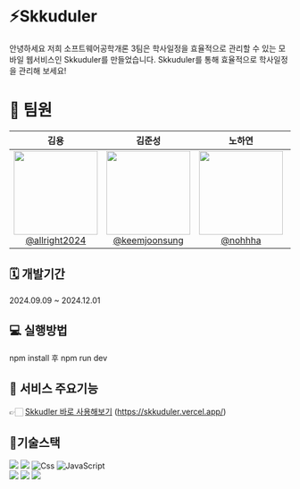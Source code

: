# ⚡️Skkuduler
안녕하세요
저희 소프트웨어공학개론 3팀은 학사일정을 효율적으로 관리할 수 있는 모바일 웹서비스인 Skkuduler를 만들었습니다.
Skkuduler를 통해 효율적으로 학사일정을 관리해 보세요!


# 👥 팀원

|                                                               **김용**                                                               |                                                                **김준성**                                                                |                                                                 **노하연**                                                                  |                                                                     **황지희**                                                                     |                                      **최준영**                                                                     |                                                  **이쉬라프**                                                               |
| :------------------------------------------------------------------------------------------------------------------------------------: | :--------------------------------------------------------------------------------------------------------------------------------------: | :-----------------------------------------------------------------------------------------------------------------------------------------: | :------------------------------------------------------------------------------------------------------------------------------------------------: |  :------------------------------------------------------------------------------------------------------------------------------------------------: |   :------------------------------------------------------------------------------------------------------------------------------------------------------: |  
| [<img src="https://avatars.githubusercontent.com/u/80614306?v=4" height="150" width="150"><br>@allright2024](https://github.com/allright2024)  | [<img src="https://avatars.githubusercontent.com/u/50402527?v=4" height="150" width="150"><br>@keemjoonsung](https://github.com/keemjoonsung) | [<img src="https://avatars.githubusercontent.com/u/95074063?v=4" height="150" width="150"><br>@nohhha](https://github.com/nohhha) | [<img src="https://avatars.githubusercontent.com/u/101245685?v=4" height="150" width="150"><br>@applepops](https://github.com/applepops) |  [<img src="https://avatars.githubusercontent.com/u/151784621?v=4" height="150" width="150"><br>@joonyoungchoi0801](https://github.com/joonyoungchoi0801)| [<img src="https://avatars.githubusercontent.com/u/182851148?v=4" height="150" width="150"><br>@2ez4mii](https://github.com/2ez4mii)|

## 🗓️ 개발기간
2024.09.09 ~ 2024.12.01  


## 💻 실행방법
npm install 후 npm run dev


## 💌 서비스 주요기능
👉🏻 [Skkudler 바로 사용해보기](https://skkuduler.vercel.app/)  (https://skkuduler.vercel.app/)



## 🔨기술스택

<p  width: 100%>

<img src="https://img.shields.io/badge/React-61DAFB?style=for-the-badge&logo=React&logoColor=white">
<img src="https://img.shields.io/badge/Axios-DA291C?style=for-the-badge&logo=axios&logoColor=white">
<img alt="Css" src ="https://img.shields.io/badge/CSS3-1572B6.svg?&style=for-the-badge&logo=CSS3&logoColor=white"/> 
<img alt="JavaScript" src ="https://img.shields.io/badge/JavaScriipt-F7DF1E.svg?&style=for-the-badge&logo=JavaScript&logoColor=black"/>
</br>
<img src="https://img.shields.io/badge/figma-F24E1E?style=for-the-badge&logo=figma&logoColor=white"> 
<img src="https://img.shields.io/badge/eslint-4B32C3?style=for-the-badge&logo=eslint&logoColor=white"> 
<img src="https://img.shields.io/badge/prettier-F7B93E?style=for-the-badge&logo=prettier&logoColor=white"> 







